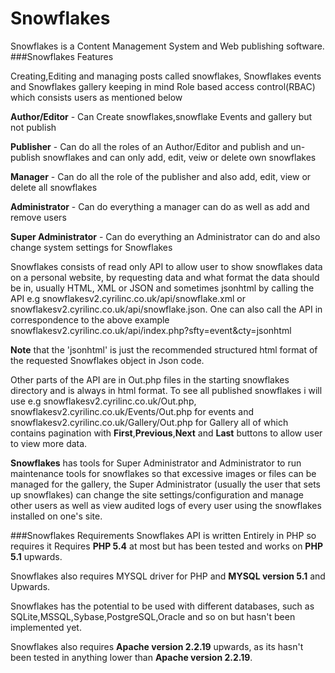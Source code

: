 Snowflakes
==========

Snowflakes is a Content Management System and Web publishing software.
###Snowflakes Features

Creating,Editing and managing posts called snowflakes, Snowflakes events and
Snowflakes gallery keeping in mind Role based access control(RBAC) which 
consists users as mentioned below

**Author/Editor** - Can Create snowflakes,snowflake Events and gallery but not publish

**Publisher** - 
    Can do all the roles of an Author/Editor and publish and un-publish snowflakes and can only add, edit, veiw or delete own snowflakes

**Manager** - Can do all the role of the publisher and also add, edit, view or delete all snowflakes

**Administrator** - Can do everything a manager can do as well as add and remove users

**Super Administrator** - Can do everything an Administrator can do and also change system settings for Snowflakes

Snowflakes consists of read only API to allow user to show snowflakes data on a personal website, by requesting data and what format the data should be in, usually  HTML, XML or JSON and sometimes jsonhtml by calling the API e.g snowflakesv2.cyrilinc.co.uk/api/snowflake.xml or snowflakesv2.cyrilinc.co.uk/api/snowflake.json.
One can also call the API in correspondence to the above example snowflakesv2.cyrilinc.co.uk/api/index.php?sfty=event&cty=jsonhtml 

**Note** that the 'jsonhtml' is just the recommended structured html format of the requested Snowflakes object in Json code.

Other parts of the API are in Out.php files in the starting snowflakes directory and is always in html format.
To see all published snowflakes i will use e.g snowflakesv2.cyrilinc.co.uk/Out.php, snowflakesv2.cyrilinc.co.uk/Events/Out.php for events and snowflakesv2.cyrilinc.co.uk/Gallery/Out.php for Gallery all of which contains pagination with **First**,**Previous**,**Next** and **Last** buttons to allow user to view more data.

**Snowflakes** has tools for Super Administrator and Administrator to run maintenance tools for snowflakes so that excessive images or files can be managed for the gallery,
the Super Administrator (usually the user that sets up snowflakes) can change the site settings/configuration and manage other users as well as view audited logs of every user using the snowflakes
installed on one's site.

###Snowflakes Requirements
Snowflakes API is written Entirely in PHP so requires it Requires **PHP 5.4** at most but has been tested and works on **PHP 5.1** upwards.

Snowflakes also requires MYSQL driver for PHP and **MYSQL version 5.1** and Upwards.

Snowflakes has the potential to be used with different databases, such as SQLite,MSSQL,Sybase,PostgreSQL,Oracle and so on but hasn't been implemented yet.

Snowflakes also requires **Apache version 2.2.19** upwards, as its hasn't been tested in anything lower than **Apache version 2.2.19**.

 

